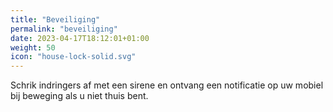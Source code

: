 ```yaml
---
title: "Beveiliging"
permalink: "beveiliging"
date: 2023-04-17T18:12:01+01:00
weight: 50
icon: "house-lock-solid.svg"
---
```


Schrik indringers af met een sirene en ontvang een notificatie op uw mobiel bij beweging als u niet thuis bent. 